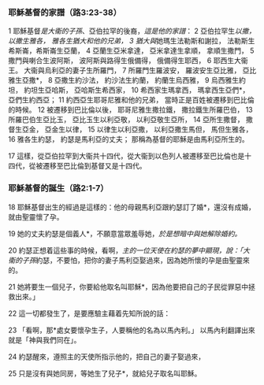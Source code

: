 ### 耶穌基督的家譜（路3:23-38）

1 耶穌基督*是大衞的子孫*、亞伯拉罕的後裔，*這是他的家譜*： 
2 亞伯拉罕生*以撒，以撒生雅各，
雅各生猶大和他的兄弟， 
3 猶大與*她瑪生法勒斯和謝拉，
法勒斯生希斯崙，希斯崙生亞蘭， 
4 亞蘭生亞米拿達，
亞米拿達生拿順，
拿順生撒門， 
5 撒門與喇合生波阿斯，
波阿斯與路得生俄備得，
俄備得生耶西， 
6 耶西生大衞王。
大衞與烏利亞的妻子生所羅門， 
7 所羅門生羅波安，
羅波安生亞比雅，
亞比雅生亞撒*， 
8 亞撒生約沙法，
約沙法生約蘭，
約蘭生烏西雅， 
9 烏西雅生約坦，
約坦生亞哈斯，
亞哈斯生希西家， 
10 希西家生瑪拿西，
瑪拿西生亞們*，
亞們生約西亞； 
11 約西亞生耶哥尼雅和他的兄弟，
當時正是百姓被遷移到巴比倫的時候。 
12 被遷移到巴比倫以後，
耶哥尼雅生撒拉鐵，
撒拉鐵生所羅巴伯， 
13 所羅巴伯生亞比玉，
亞比玉生以利亞敬，
以利亞敬生亞所， 
14 亞所生撒督，
撒督生亞金，
亞金生以律， 
15 以律生以利亞撒，
以利亞撒生馬但，
馬但生雅各， 
16 雅各生約瑟，
約瑟是馬利亞的丈夫；
那稱為基督的耶穌是由馬利亞所生的。

17 這樣，從亞伯拉罕到大衞共十四代，從大衞到以色列人被遷移至巴比倫也是十四代，從被遷移至巴比倫到基督又是十四代。

### 耶穌基督的誕生（路2:1-7）

18 耶穌基督出生的經過是這樣的：他的母親馬利亞跟約瑟訂了婚*，還沒有成婚，就由聖靈懷了孕。 

19 她的丈夫約瑟是個義人*，不願意當眾羞辱她，*於是想暗中與她解除婚約。*

20 約瑟正想着這些事的時候，看啊，*主的一位天使在約瑟的夢中顯現，說：「大衞的子孫*約瑟，不要怕，把你的妻子馬利亞娶過來，因為她所懷的孕是由聖靈來的。 

21 她將要生一個兒子，你要給他取名叫耶穌*，因為他要把自己的子民從罪惡中拯救出來。」

22 這一切都發生了，是要應驗主藉着先知所說的話： 

23 「看啊，那*處女要懷孕生子，人要稱他的名為以馬內利。」 以馬內利翻譯出來就是「神與我們同在」。 

24 約瑟醒來，遵照主的天使所指示他的，把自己的妻子娶過來， 

25 只是沒有與她同房，等她生了兒子*，就給兒子取名叫耶穌。
